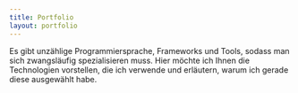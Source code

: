 ```yaml
---
title: Portfolio
layout: portfolio
---
```


Es gibt unzählige Programmiersprache, Frameworks und Tools, sodass man sich zwangsläufig spezialisieren muss. 
Hier möchte ich Ihnen die Technologien vorstellen, die ich verwende und erläutern, warum ich gerade diese ausgewählt habe.